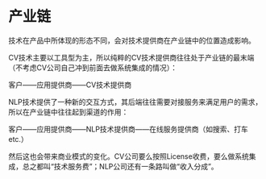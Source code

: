# 产业链

技术在产品中所体现的形态不同，会对技术提供商在产业链中的位置造成影响。

CV技术主要以工具型为主，所以纯粹的CV技术提供商往往处于产业链的最末端（不考虑CV公司自己冲到前面去做系统集成的情况）：

客户——应用提供商——CV技术提供商

NLP技术提供了一种新的交互方式，其后端往往需要对接服务来满足用户的需求，所以在产业链中往往起到渠道的作用：

客户——应用提供商——NLP技术提供商——在线服务提供商（如搜索、打车etc.）

然后这也会带来商业模式的变化。CV公司要么按照License收费，要么做系统集成，总之都叫“技术服务费”；NLP公司还有一条路叫做“收入分成”。

[^1]: 计算机视觉和自然语言处理，哪个更具有发展前景呢，还是各有千秋呢？ - 天行健的回答 - 知乎
https://www.zhihu.com/question/49432647/answer/197112537
